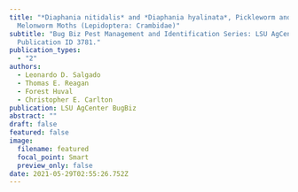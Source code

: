 ```yaml
---
title: "*Diaphania nitidalis* and *Diaphania hyalinata*, Pickleworm and
  Melonworm Moths (Lepidoptera: Crambidae)"
subtitle: "Bug Biz Pest Management and Identification Series: LSU AgCenter.
  Publication ID 3781."
publication_types:
  - "2"
authors:
  - Leonardo D. Salgado
  - Thomas E. Reagan
  - Forest Huval
  - Christopher E. Carlton
publication: LSU AgCenter BugBiz
abstract: ""
draft: false
featured: false
image:
  filename: featured
  focal_point: Smart
  preview_only: false
date: 2021-05-29T02:55:26.752Z
---
```


